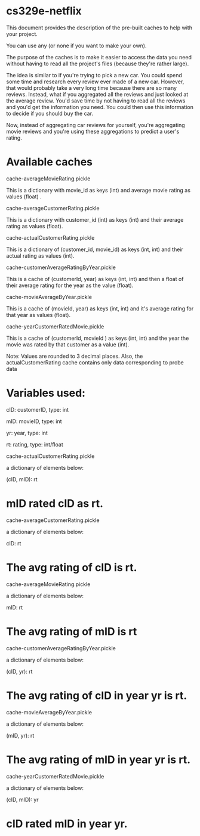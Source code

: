 # cs329e-netflix
This document provides the description of the pre-built caches to help with your project.

You can use any (or none if you want to make your own).

The purpose of the caches is to make it easier to access the data you need without having to read all the project's files (because they're rather large).

The idea is similar to if you're trying to pick a new car. You could spend some time and research every review ever made of a new car. However, that would probably take a very long time because there are so many reviews. Instead, what if you aggregated all the reviews and just looked at the average review. You'd save time by not having to read all the reviews and you'd get the information you need. You could then use this information to decide if you should buy the car.

Now, instead of aggregating car reviews for yourself, you're aggregating movie reviews and you're using these aggregations to predict a user's rating.

# Available caches
cache-averageMovieRating.pickle

This is a dictionary with movie_id as keys (int) and average movie rating as values (float) .


cache-averageCustomerRating.pickle

This is a dictionary with customer_id (int) as keys (int) and their average rating as values (float).


cache-actualCustomerRating.pickle

This is a dictionary of (customer_id, movie_id) as keys (int, int) and their actual rating as values (int).


cache-customerAverageRatingByYear.pickle

This is a cache of (customerId, year) as keys (int, int) and then a float of their average rating for the year as the value (float).


cache-movieAverageByYear.pickle

This is a cache of (movieId, year) as keys (int, int) and it's average rating for that year as values (float).


cache-yearCustomerRatedMovie.pickle

This is a cache of (customerId, movieId ) as keys (int, int) and the year the movie was rated by that customer as a value (int).

Note:
Values are rounded to 3 decimal places.
Also, the actualCustomerRating cache contains only data corresponding to probe data

# Variables used:

cID: customerID, type: int

mID: movieID, type: int

yr: year, type: int

rt: rating, type: int/float



cache-actualCustomerRating.pickle

a dictionary of elements below:

(cID, mID): rt

# mID rated cID as rt.


cache-averageCustomerRating.pickle

a dictionary of elements below:

cID: rt

# The avg rating of cID is rt.

cache-averageMovieRating.pickle

a dictionary of elements below:

mID: rt

# The avg rating of mID is rt

cache-customerAverageRatingByYear.pickle

a dictionary of elements below:

(cID, yr): rt

# The avg rating of cID in year yr is rt.

cache-movieAverageByYear.pickle

a dictionary of elements below:

(mID, yr): rt

# The avg rating of mID in year yr is rt.

cache-yearCustomerRatedMovie.pickle

a dictionary of elements below:

(cID, mID): yr

# cID rated mID in year yr.

